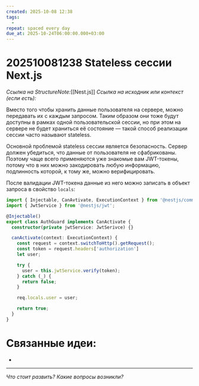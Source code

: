 ```yaml
---
created: 2025-10-08 12:38
tags:
  -
repeat: spaced every day
due_at: 2025-10-24T06:00:00.000+03:00
---
```

# 202510081238 Stateless сессии Next.js

*Ссылка на StructureNote:*[[Nest.js]]
*Ссылка на исходник или контекст (если есть):*

Вместо того чтобы хранить данные пользователя на сервере, можно передавать их с каждым запросом. Таким образом они тоже будут доступны в рамках одной пользовательской сессии, но при этом на сервере не будет храниться её состояние — такой способ реализации сессии часто называют stateless.

Основной проблемой stateless сессии является безопасность. Сервер должен убедиться, что данные от пользователя не сфабрикованы. Поэтому чаще всего применяются уже знакомые вам JWT-токены, потому что в них можно закодировать любую информацию, подлинность которой, к тому же, можно верифицировать.

После валидации JWT-токена данные из него можно записать в объект запроса в свойство `locals`:

```ts
import { Injectable, CanAvtivate, ExecutionContext } from '@nestjs/common';
import { JwtService } from '@nestjs/jwt';

@Injectable()
export class AuthGuard implements CanActivate {
  constructor(private jwtService: JwtSerivce) {}

  canActivate(context: ExecutionContext) {
    const request = context.switchToHttp().getRequest();
    const token = request.headers['authorization']
    let user;

    try {
      user = this.jwtService.verify(token);
    } catch (_) {
      return false;
    }

    req.locals.user = user;

    return true;
  }
} 
```

# Связанные идеи:

*

---

*Что стоит развить? Какие вопросы возникли?*
